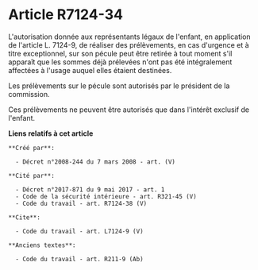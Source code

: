 # Article R7124-34

L'autorisation donnée aux représentants légaux de l'enfant, en application de l'article L. 7124-9, de réaliser des
prélèvements, en cas d'urgence et à titre exceptionnel, sur son pécule peut être retirée à tout moment s'il apparaît que les
sommes déjà prélevées n'ont pas été intégralement affectées à l'usage auquel elles étaient destinées. 

Les prélèvements sur le pécule sont autorisés par le président de la commission. 

Ces prélèvements ne peuvent être autorisés que dans l'intérêt exclusif de l'enfant.

**Liens relatifs à cet article**

	**Créé par**:

	  - Décret n°2008-244 du 7 mars 2008 - art. (V)

	**Cité par**:

	  - Décret n°2017-871 du 9 mai 2017 - art. 1
	  - Code de la sécurité intérieure - art. R321-45 (V)
	  - Code du travail - art. R7124-38 (V)

	**Cite**:

	  - Code du travail - art. L7124-9 (V)

	**Anciens textes**:

	  - Code du travail - art. R211-9 (Ab)
